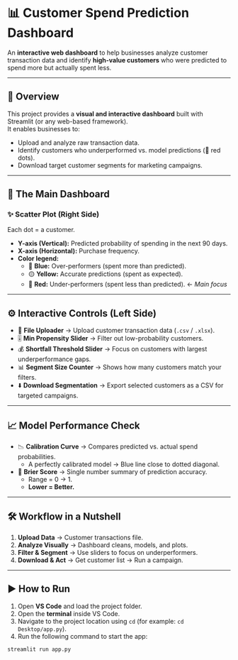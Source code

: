 # 📊 Customer Spend Prediction Dashboard  

An **interactive web dashboard** to help businesses analyze customer transaction data and identify **high-value customers** who were predicted to spend more but actually spent less.  

---

## 🚀 Overview  
This project provides a **visual and interactive dashboard** built with Streamlit (or any web-based framework).  
It enables businesses to:  
- Upload and analyze raw transaction data.  
- Identify customers who underperformed vs. model predictions (🔴 red dots).  
- Download target customer segments for marketing campaigns.  

---

## 🎯 The Main Dashboard  

### ✨ Scatter Plot (Right Side)  
Each dot = a customer.  

- **Y-axis (Vertical):** Predicted probability of spending in the next 90 days.  
- **X-axis (Horizontal):** Purchase frequency.  
- **Color legend:**  
  - 🔵 **Blue:** Over-performers (spent more than predicted).  
  - 🟡 **Yellow:** Accurate predictions (spent as expected).  
  - 🔴 **Red:** Under-performers (spent less than predicted). ← *Main focus*  

---

## ⚙️ Interactive Controls (Left Side)  

- 📂 **File Uploader** → Upload customer transaction data (`.csv` / `.xlsx`).  
- 🎚 **Min Propensity Slider** → Filter out low-probability customers.  
- 💰 **Shortfall Threshold Slider** → Focus on customers with largest underperformance gaps.  
- 📊 **Segment Size Counter** → Shows how many customers match your filters.  
- ⬇️ **Download Segmentation** → Export selected customers as a CSV for targeted campaigns.  

---

## 📈 Model Performance Check  

- 📉 **Calibration Curve** → Compares predicted vs. actual spend probabilities.  
  - A perfectly calibrated model → Blue line close to dotted diagonal.  
- 🔢 **Brier Score** → Single number summary of prediction accuracy.  
  - Range = 0 → 1.  
  - **Lower = Better.**  

---

## 🛠️ Workflow in a Nutshell  

1. **Upload Data** → Customer transactions file.  
2. **Analyze Visually** → Dashboard cleans, models, and plots.  
3. **Filter & Segment** → Use sliders to focus on underperformers.  
4. **Download & Act** → Get customer list → Run a campaign.  

---

## ▶️ How to Run  

1. Open **VS Code** and load the project folder.  
2. Open the **terminal** inside VS Code.  
3. Navigate to the project location using `cd` (for example: `cd Desktop/app.py`).  
4. Run the following command to start the app:  

```bash
streamlit run app.py
